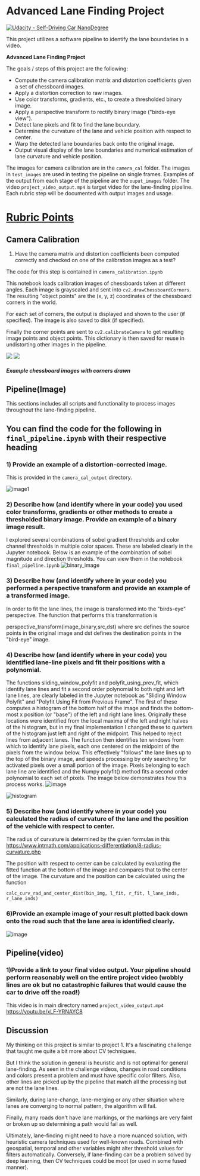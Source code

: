 # Advanced Lane Finding Project
[![Udacity - Self-Driving Car NanoDegree](https://s3.amazonaws.com/udacity-sdc/github/shield-carnd.svg)](http://www.udacity.com/drive)

This project utilizes a software pipeline to identify the lane boundaries in a video.

**Advanced Lane Finding Project**

The goals / steps of this project are the following:

* Compute the camera calibration matrix and distortion coefficients given a set of chessboard images.
* Apply a distortion correction to raw images.
* Use color transforms, gradients, etc., to create a thresholded binary image.
* Apply a perspective transform to rectify binary image ("birds-eye view").
* Detect lane pixels and fit to find the lane boundary.
* Determine the curvature of the lane and vehicle position with respect to center.
* Warp the detected lane boundaries back onto the original image.
* Output visual display of the lane boundaries and numerical estimation of lane curvature and vehicle position.


The images for camera calibration are in the `camera_cal` folder.  The images in `test_images` are used in testing the pipeline on single frames.  Examples of the output from each stage of the pipeline are the `ouput_images` folder.  The video `project_video_output.mp4` is target video for the lane-finding pipeline.  Each rubric step will be documented with output images and usage.

# [Rubric Points](https://review.udacity.com/#!/rubrics/571/view)

## Camera Calibration
1) Have the camera matrix and distortion coefficients been computed correctly and checked on one of the calibration images as a test?

The code for this step is contained in `camera_calibration.ipynb`

This notebook loads calibration images of chessboards taken at different angles.  Each image is grayscaled and sent into `cv2.drawChessboardCorners`.  The resulting "object points" are the (x, y, z) coordinates of the chessboard corners in the world.

For each set of corners, the output is displayed and shown to the user (if specified).  The image is also saved to disk (if specified).
  
Finally the corner points are sent to `cv2.calibrateCamera` to get resulting image points and object points.  This dictionary is then saved for reuse in undistorting other images in the pipeline.

![](output_images/chessboard1.jpg) ![](output_images/chessboard9.jpg)

##### Example chessboard images with corners drawn

## Pipeline(Image)
This sections includes all scripts and functionality to process images throughout the lane-finding pipeline.
## You can find the code for the following in `final_pipeline.ipynb` with their respective heading

### 1) Provide an example of a distortion-corrected image.
This is provided in the `camera_cal_output` directory.

![image1](https://raw.githubusercontent.com/arnabuchiha/CarND-Advanced-Lane-Lines/master/camera_cal_output/undistorted_cal1.jpg)


### 2) Describe how (and identify where in your code) you used color transforms, gradients or other methods to create a thresholded binary image. Provide an example of a binary image result.
I explored several combinations of sobel gradient thresholds and color channel thresholds in multiple color spaces. These are labeled clearly in the Jupyter notebook. Below is an example of the combination of sobel magnitude and direction thresholds.
You can view them in the notebook `final_pipeline.ipynb`
![binary_image](https://raw.githubusercontent.com/arnabuchiha/CarND-Advanced-Lane-Lines/master/output_images/binary_image.jpg)

### 3) Describe how (and identify where in your code) you performed a perspective transform and provide an example of a transformed image.

In order to fit the lane lines, the image is transformed into the "birds-eye" perspective. The function that performs this transformation is

perspective_transform(image_binary,src,dst)
where src defines the source points in the original image and dst defines the destination points in the "bird-eye" image.

### 4) Describe how (and identify where in your code) you identified lane-line pixels and fit their positions with a polynomial.
The functions sliding_window_polyfit and polyfit_using_prev_fit, which identify lane lines and fit a second order polynomial to both right and left lane lines, are clearly labeled in the Jupyter notebook as "Sliding Window Polyfit" and "Polyfit Using Fit from Previous Frame". The first of these computes a histogram of the bottom half of the image and finds the bottom-most x position (or "base") of the left and right lane lines. Originally these locations were identified from the local maxima of the left and right halves of the histogram, but in my final implementation I changed these to quarters of the histogram just left and right of the midpoint. This helped to reject lines from adjacent lanes. The function then identifies ten windows from which to identify lane pixels, each one centered on the midpoint of the pixels from the window below. This effectively "follows" the lane lines up to the top of the binary image, and speeds processing by only searching for activated pixels over a small portion of the image. Pixels belonging to each lane line are identified and the Numpy polyfit() method fits a second order polynomial to each set of pixels. The image below demonstrates how this process works.
![image](https://raw.githubusercontent.com/arnabuchiha/CarND-Advanced-Lane-Lines/master/screenshots/marked_lane.png)

![histogram](https://raw.githubusercontent.com/arnabuchiha/CarND-Advanced-Lane-Lines/master/screenshots/histogram.png)



### 5) Describe how (and identify where in your code) you calculated the radius of curvature of the lane and the position of the vehicle with respect to center.

The radius of curvature is determined by the gvien formulas in this https://www.intmath.com/applications-differentiation/8-radius-curvature.php


The position with respect to center can be calculated by evaluating the fitted function at the bottom of the image and compares that to the center of the image. The curvature and the position can be calculated using the function

`calc_curv_rad_and_center_dist(bin_img, l_fit, r_fit, l_lane_inds, r_lane_inds)`

### 6)Provide an example image of your result plotted back down onto the road such that the lane area is identified clearly.

![image](https://raw.githubusercontent.com/arnabuchiha/CarND-Advanced-Lane-Lines/master/screenshots/marked_road.png)

## Pipeline(video)
### 1)Provide a link to your final video output. Your pipeline should perform reasonably well on the entire project video (wobbly lines are ok but no catastrophic failures that would cause the car to drive off the road!)

This video is in main directory named `project_video_output.mp4`
https://youtu.be/xLF-YRNAYC8 
## Discussion

My thinking on this project is similar to project 1.  It's a fascinating challenge that taught me quite a bit more about CV techniques.

But I think the solution in general is heuristic and is not optimal for general lane-finding.  As seen in the challenge videos, changes in road conditions and colors present a problem and must have specific color filters.  Also, other lines are picked up by the pipeline that match all the processing but are not the lane lines.

Similarly, during lane-change, lane-merging or any other situation where lanes are converging to normal pattern, the algorithm will fail.

Finally, many roads don't have lane markings, or the markings are very faint or broken up so determining a path would fail as well.

Ultimately, lane-finding might need to have a more nuanced solution, with heuristic camera techniques used for well-known roads.  Combined with geospatial, temporal and other variables might alter threshold values for filters automatically.  Conversely, if lane-finding can be a problem solved by deep learning, then CV techniques could be moot (or used in some fused manner).